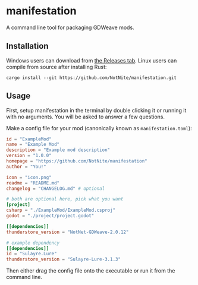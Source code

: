 # manifestation

A command line tool for packaging GDWeave mods.

## Installation

Windows users can download from [the Releases tab](https://github.com/NotNite/manifestation/releases). Linux users can compile from source after installing Rust:

```shell
cargo install --git https://github.com/NotNite/manifestation.git
```

## Usage

First, setup manifestation in the terminal by double clicking it or running it with no arguments. You will be asked to answer a few questions.

Make a config file for your mod (canonically known as `manifestation.toml`):

```toml
id = "ExampleMod"
name = "Example Mod"
description = "Example mod description"
version = "1.0.0"
homepage = "https://github.com/NotNite/manifestation"
author = "You!"

icon = "icon.png"
readme = "README.md"
changelog = "CHANGELOG.md" # optional

# both are optional here, pick what you want
[project]
csharp = "./ExampleMod/ExampleMod.csproj"
godot = "./project/project.godot"

[[dependencies]]
thunderstore_version = "NotNet-GDWeave-2.0.12"

# example dependency
[[dependencies]]
id = "Sulayre.Lure"
thunderstore_version = "Sulayre-Lure-3.1.3"
```

Then either drag the config file onto the executable or run it from the command line.
